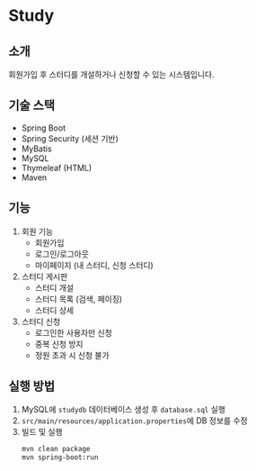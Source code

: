 # Study

## 소개
회원가입 후 스터디를 개설하거나 신청할 수 있는 시스템입니다.

## 기술 스택
- Spring Boot
- Spring Security (세션 기반)
- MyBatis
- MySQL
- Thymeleaf (HTML)
- Maven

## 기능
1. 회원 기능
    - 회원가입
    - 로그인/로그아웃
    - 마이페이지 (내 스터디, 신청 스터디)
2. 스터디 게시판
    - 스터디 개설
    - 스터디 목록 (검색, 페이징)
    - 스터디 상세
3. 스터디 신청
    - 로그인한 사용자만 신청
    - 중복 신청 방지
    - 정원 초과 시 신청 불가

## 실행 방법
1. MySQL에 `studydb` 데이터베이스 생성 후 `database.sql` 실행
2. `src/main/resources/application.properties`에 DB 정보를 수정
3. 빌드 및 실행
   ```bash
   mvn clean package
   mvn spring-boot:run
